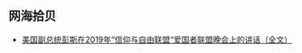 ## 网海拾贝
* <p><a href="https://github.com/freeskyu/news/wiki/%E7%BE%8E%E5%9B%BD%E5%89%AF%E6%80%BB%E7%BB%9F%E5%BD%AD%E6%96%AF%E5%9C%A82019%E5%B9%B4%E2%80%9C%E4%BF%A1%E4%BB%B0%E4%B8%8E%E8%87%AA%E7%94%B1%E8%81%94%E7%9B%9F%E2%80%9C%E7%88%B1%E5%9B%BD%E8%80%85%E8%81%94%E7%9B%9F%E6%99%9A%E4%BC%9A%E4%B8%8A%E7%9A%84%E8%AE%B2%E8%AF%9D%EF%BC%88%E5%85%A8%E6%96%87%EF%BC%89" target="_blank">美国副总统彭斯在2019年“信仰与自由联盟“爱国者联盟晚会上的讲话（全文）</a></p>
